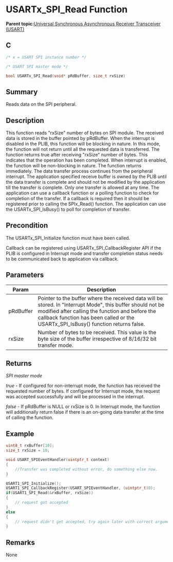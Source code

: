 # USARTx\_SPI\_Read Function

**Parent topic:**[Universal Synchronous Asynchronous Receiver Transceiver \(USART\)](GUID-5ED4F08A-8227-486D-9727-78BD47CA0866.md)

## C

```c
/* x = USART SPI instance number */

/* USART SPI master mode */

bool USARTx_SPI_Read(void* pRdBuffer, size_t rxSize)	
```

## Summary

Reads data on the SPI peripheral.

## Description

This function reads "rxSize" number of bytes on SPI module. The received data is stored in the buffer pointed by pRdBuffer. When the interrupt is disabled in the PLIB, this function will be blocking in nature. In this mode, the function will not return until all the requested data is transferred. The function returns true after receiving "rxSize" number of bytes. This indicates that the operation has been completed. When interrupt is enabled, the function will be non-blocking in nature. The function returns immediately. The data transfer process continues from the peripheral interrupt. The application specified receive buffer is owned by the PLIB until the data transfer is complete and should not be modified by the application till the transfer is complete. Only one transfer is allowed at any time. The application can use a callback function or a polling function to check for completion of the transfer. If a callback is required then it should be registered prior to calling the SPIx\_Read\(\) function. The application can use the USARTx\_SPI\_IsBusy\(\) to poll for completion of transfer.

## Precondition

The USARTx\_SPI\_Initialize function must have been called.

Callback can be registered using USARTx\_SPI\_CallbackRegister API if the PLIB is configured in Interrupt mode and transfer completion status needs to be communicated back to application via callback.

## Parameters

|Param|Description|
|-----|-----------|
|pRdBuffer|Pointer to the buffer where the received data will be stored. In "Interrupt Mode", this buffer should not be modified after calling the function and before the callback function has been called or the USARTx\_SPI\_IsBusy\(\) function returns false.|
|rxSize|Number of bytes to be received. This value is the byte size of the buffer irrespective of 8/16/32 bit transfer mode.|

## Returns

*SPI master mode*

*true* - If configured for non-interrupt mode, the function has received the requested number of bytes. If configured for Interrupt mode, the request was accepted successfully and will be processed in the interrupt.

*false* - If pRdBuffer is NULL or rxSize is 0. In Interrupt mode, the function will additionally return false if there is an on-going data transfer at the time of calling the function.

## Example

```c
uint8_t rxBuffer[10];
size_t rxSize = 10;

void USART_SPIEventHandler(uintptr_t context)
{
    //Transfer was completed without error, do something else now.
}

USART1_SPI_Initialize();
USART1_SPI_CallbackRegister(USART_SPIEventHandler, (uintptr_t)0);
if(USART1_SPI_Read(&rxBuffer, rxSize))
{
    // request got accepted
}
else
{
    // request didn't get accepted, try again later with correct arguments
}
```

## Remarks

None


